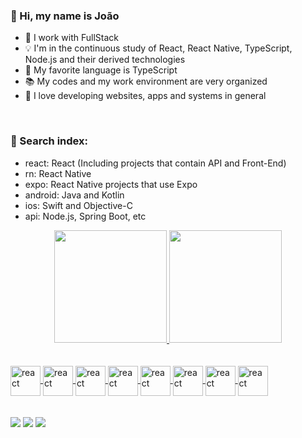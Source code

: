 ### 🖖 Hi, my name is João

- 🚀 I work with FullStack
- 💡 I'm in the continuous study of React, React Native, TypeScript, Node.js and their derived technologies
- 📘 My favorite language is TypeScript
- 📚 My codes and my work environment are very organized
- 🖤 I love developing websites, apps and systems in general

<br />

### 🔎 Search index:
- react: React (Including projects that contain API and Front-End)
- rn: React Native
- expo: React Native projects that use Expo
- android: Java and Kotlin
- ios: Swift and Objective-C
- api: Node.js, Spring Boot, etc

<div align="center">
  <a href="https://github.com/Quindinzao">
  <img height="180em" src="https://github-readme-stats.vercel.app/api?username=Quindinzao&show_icons=true&theme=dark&include_all_commits=true&count_private=true"/>
  <img height="180em" src="https://github-readme-stats.vercel.app/api/top-langs/?username=Quindinzao&layout=compact&langs_count=7&theme=dark"/>
</div>
  
<br />
<br />
  
<div>
  <img src="https://cdn.jsdelivr.net/gh/devicons/devicon/icons/react/react-original.svg" alt="react" align="center" height="48" width="48" />
  <img src="https://cdn.jsdelivr.net/gh/devicons/devicon/icons/nodejs/nodejs-plain.svg" alt="react" align="center" height="48" width="48" />
  <img src="https://cdn.jsdelivr.net/gh/devicons/devicon/icons/redux/redux-original.svg" alt="react" align="center" height="48" width="48" />
  <img src="https://cdn.jsdelivr.net/gh/devicons/devicon/icons/materialui/materialui-plain.svg" alt="react" align="center" height="48" width="48" />
  <img src="https://cdn.jsdelivr.net/gh/devicons/devicon/icons/typescript/typescript-plain.svg" alt="react" align="center" height="48" width="48" />
  <img src="https://cdn.jsdelivr.net/gh/devicons/devicon/icons/javascript/javascript-plain.svg" alt="react" align="center" height="48" width="48" />
  <img src="https://cdn.jsdelivr.net/gh/devicons/devicon/icons/html5/html5-plain.svg" alt="react" align="center" height="48" width="48" />
  <img src="https://cdn.jsdelivr.net/gh/devicons/devicon/icons/css3/css3-plain.svg" alt="react" align="center" height="48" width="48" />
</div>

<br />
<br />
  
<div>
  <a href="https://instagram.com/quindinzao" target="_blank"><img src="https://img.shields.io/badge/-Instagram-%23E4405F?style=for-the-badge&logo=instagram&logoColor=white" target="_blank"></a>
  <a href = "mailto:devjaodev@gmail.com"><img src="https://img.shields.io/badge/-Gmail-%23333?style=for-the-badge&logo=gmail&logoColor=white" target="_blank"></a>
  <a href="https://www.linkedin.com/in/jo%C3%A3o-victor-fernandes-66bb741b8/" target="_blank"><img src="https://img.shields.io/badge/-LinkedIn-%230077B5?style=for-the-badge&logo=linkedin&logoColor=white" target="_blank"></a> 
</div>
